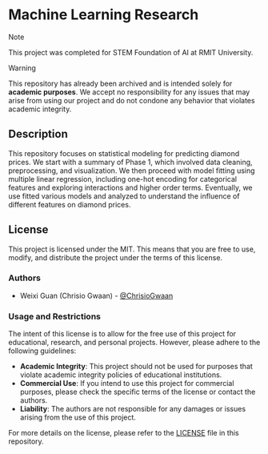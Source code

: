 # Machine Learning Research

> [!NOTE]
> This project was completed for STEM Foundation of AI at RMIT University.

> [!WARNING]
> This repository has already been archived and is intended solely for **academic purposes**. We accept no responsibility for any issues that may arise from using our project and do not condone any behavior that violates academic integrity.

## Description

This repository focuses on statistical modeling for predicting diamond prices. We start with a summary of Phase 1, which involved data cleaning, preprocessing, and visualization. We then proceed with model fitting using multiple linear regression, including one-hot encoding for categorical features and exploring interactions and higher order terms. Eventually, we use fitted various models and analyzed to understand the influence of different features on diamond prices.

## License

This project is licensed under the MIT. This means that you are free to use, modify, and distribute the project under the terms of this license.

### Authors

- Weixi Guan (Chrisio Gwaan) - [@ChrisioGwaan](https://github.com/ChrisioGwaan)

### Usage and Restrictions

The intent of this license is to allow for the free use of this project for educational, research, and personal projects. However, please adhere to the following guidelines:
- **Academic Integrity**: This project should not be used for purposes that violate academic integrity policies of educational institutions.
- **Commercial Use**: If you intend to use this project for commercial purposes, please check the specific terms of the license or contact the authors.
- **Liability**: The authors are not responsible for any damages or issues arising from the use of this project.

For more details on the license, please refer to the [LICENSE](/LICENSE) file in this repository.